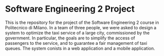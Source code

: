 # Software Engineering 2 Project

This is the repository for the project of the Software Engineering 2 course in Politecnico di Milano.
In a team of three people, we were asked to design a system to optimize the taxi service of a large city, commissioned by the government. In particular, the goals are to simplify the access of passengers to the service, and to guarantee a fair management of taxi queues.
The system conists in a web application and a mobile application.
